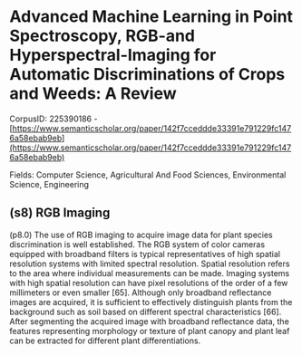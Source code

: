 # Advanced Machine Learning in Point Spectroscopy, RGB-and Hyperspectral-Imaging for Automatic Discriminations of Crops and Weeds: A Review

CorpusID: 225390186 - [https://www.semanticscholar.org/paper/142f7cceddde33391e791229fc1476a58ebab9eb](https://www.semanticscholar.org/paper/142f7cceddde33391e791229fc1476a58ebab9eb)

Fields: Computer Science, Agricultural And Food Sciences, Environmental Science, Engineering

## (s8) RGB Imaging
(p8.0) The use of RGB imaging to acquire image data for plant species discrimination is well established. The RGB system of color cameras equipped with broadband filters is typical representatives of high spatial resolution systems with limited spectral resolution. Spatial resolution refers to the area where individual measurements can be made. Imaging systems with high spatial resolution can have pixel resolutions of the order of a few millimeters or even smaller [65]. Although only broadband reflectance images are acquired, it is sufficient to effectively distinguish plants from the background such as soil based on different spectral characteristics [66]. After segmenting the acquired image with broadband reflectance data, the features representing morphology or texture of plant canopy and plant leaf can be extracted for different plant differentiations.
